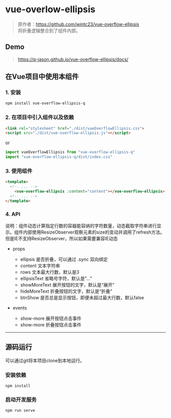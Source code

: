 # vue-overlow-ellipsis
> 原作者：https://github.com/wintc23/vue-overflow-ellipsis <br/>
> 将折叠逻辑整合到了组件内部。

## Demo
> https://q-jason.github.io/vue-overflow-ellipsis/docs/

## 在Vue项目中使用本组件

### 1. 安装
```bash
npm install vue-overflow-ellipsis-q
```

### 2. 在项目中引入组件以及依赖

```html
<link rel="stylesheet" href="./dist/vueOverflowEllipsis.css">
<script src="./dist/vue-overflow-ellipsis.js"></script>
```

or

```js
import vueOverflowEllipsis from "vue-overflow-ellipsis-q"
import "vue-overflow-ellipsis-q/dist/index.css"
```

### 3. 使用组件
```html
<template>
  <!-- ... -->
    <vue-overflow-ellipsis :content="content"></vue-overflow-ellipsis>
  <!-- ... -->
</template>
```

### 4. API
说明：组件动态计算指定行数的容器能容纳的字符数量，动态截取字符串进行显示。组件内部使用ResizeObserver观察元素的size的变动并调用了refresh方法。但是IE不支持ResizeObserver，所以如果需要兼容IE动态

- props
  - ellipsis 是否折叠，可以通过 .sync 双向绑定
  - content 文本字符串
  - rows 文本最大行数，默认是3
  - ellipsisText 省略号字符，默认是"..."
  - showMoreText 展开按钮的文字，默认是“展开”
  - hideMoreText 折叠按钮的文字，默认是“折叠”
  - btnShow 是否总是显示按钮，即便未超过最大行数，默认false

- events
  - show-more 展开按钮点击事件
  - show-more 折叠按钮点击事件

---

## 源码运行
可以通过git将本项目clone到本地运行。

### 安装依赖
```
npm install
```

### 启动开发服务
```
npm run serve
```

